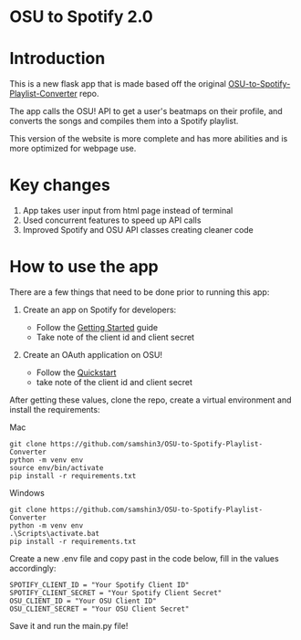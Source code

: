 # OSU to Spotify 2.0

# Introduction

This is a new flask app that is made based off the original [OSU-to-Spotify-Playlist-Converter](https://github.com/samshin3/OSU-to-Spotify-Playlist-Converter) repo.

The app calls the OSU! API to get a user's beatmaps on their profile, and converts the songs and compiles them into a Spotify playlist.

This version of the website is more complete and has more abilities and is more optimized for webpage use.

# Key changes

1. App takes user input from html page instead of terminal
2. Used concurrent features to speed up API calls
3. Improved Spotify and OSU API classes creating cleaner code

# How to use the app

There are a few things that need to be done prior to running this app:
1. Create an app on Spotify for developers:
    - Follow the [Getting Started](https://developer.spotify.com/documentation/web-api/tutorials/getting-started) guide
    - Take note of the client id and client secret

2. Create an OAuth application on OSU!
    - Follow the [Quickstart](https://tybug.dev/ossapi/creating-a-client.html)
    - take note of the client id and client secret

After getting these values, clone the repo, create a virtual environment and install the requirements:

Mac
```
git clone https://github.com/samshin3/OSU-to-Spotify-Playlist-Converter
python -m venv env
source env/bin/activate
pip install -r requirements.txt
```

Windows
```
git clone https://github.com/samshin3/OSU-to-Spotify-Playlist-Converter
python -m venv env
.\Scripts\activate.bat
pip install -r requirements.txt
```

Create a new .env file and copy past in the code below, fill in the values accordingly:

```
SPOTIFY_CLIENT_ID = "Your Spotify Client ID"
SPOTIFY_CLIENT_SECRET = "Your Spotify Client Secret"
OSU_CLIENT_ID = "Your OSU Client ID"
OSU_CLIENT_SECRET = "Your OSU Client Secret"
```

Save it and run the main.py file!